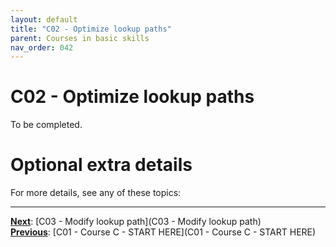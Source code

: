 ```yaml
---
layout: default
title: "C02 - Optimize lookup paths"
parent: Courses in basic skills
nav_order: 042
---
```


# C02 - Optimize lookup paths

To be completed.  




# Optional extra details
For more details, see any of these topics:  


---
**<u>Next</u>**: [C03 - Modify lookup path](C03 - Modify lookup path)   
**<u>Previous</u>**: [C01 - Course C - START HERE](C01 - Course C - START HERE)  
